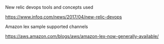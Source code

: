 New relic devops tools and concepts used

https://www.infoq.com/news/2017/04/new-relic-devops


Amazon lex sample supported channels

https://aws.amazon.com/blogs/aws/amazon-lex-now-generally-available/
